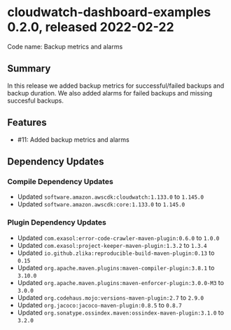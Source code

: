 # cloudwatch-dashboard-examples 0.2.0, released 2022-02-22

Code name: Backup metrics and alarms

## Summary

In this release we added backup metrics for successful/failed backups and backup duration. We also added alarms for failed backups and missing succesful backups.

## Features

* #11: Added backup metrics and alarms

## Dependency Updates

### Compile Dependency Updates

* Updated `software.amazon.awscdk:cloudwatch:1.133.0` to `1.145.0`
* Updated `software.amazon.awscdk:core:1.133.0` to `1.145.0`

### Plugin Dependency Updates

* Updated `com.exasol:error-code-crawler-maven-plugin:0.6.0` to `1.0.0`
* Updated `com.exasol:project-keeper-maven-plugin:1.3.2` to `1.3.4`
* Updated `io.github.zlika:reproducible-build-maven-plugin:0.13` to `0.15`
* Updated `org.apache.maven.plugins:maven-compiler-plugin:3.8.1` to `3.10.0`
* Updated `org.apache.maven.plugins:maven-enforcer-plugin:3.0.0-M3` to `3.0.0`
* Updated `org.codehaus.mojo:versions-maven-plugin:2.7` to `2.9.0`
* Updated `org.jacoco:jacoco-maven-plugin:0.8.5` to `0.8.7`
* Updated `org.sonatype.ossindex.maven:ossindex-maven-plugin:3.1.0` to `3.2.0`
